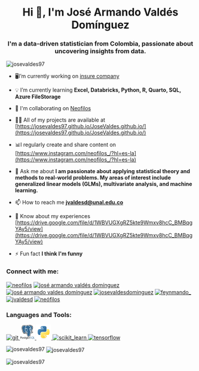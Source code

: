 <h1 align="center">Hi 👋, I'm José Armando Valdés Domínguez</h1>
<h3 align="center">I'm a data-driven statistician from Colombia, passionate about uncovering insights from data.</h3>

<p align="left"> <img src="https://komarev.com/ghpvc/?username=josevaldes97&label=Profile%20views&color=0e75b6&style=flat" alt="josevaldes97" /> </p>

- 🖥️I’m currently working on [insure company](https://www.segurosdelestado.com/)

- 💡 I’m currently learning **Excel, Databricks, Python, R, Quarto, SQL, Azure FileStorage**

- 👯 I'm collaborating on [Neofilos](https://github.com/JoseValdes97/Neofilos)

- 👨‍💻 All of my projects are available at [https://josevaldes97.github.io/JoseValdes.github.io/](https://josevaldes97.github.io/JoseValdes.github.io/)

- 📊I regularly create and share content on [https://www.instagram.com/neofilos_/?hl=es-la](https://www.instagram.com/neofilos_/?hl=es-la)

- 💬 Ask me about **I am passionate about applying statistical theory and methods to real-world problems. My areas of interest include generalized linear models (GLMs), multivariate analysis, and machine learning.**

- 📫 How to reach me **jvaldesd@unal.edu.co**

- 📄 Know about my experiences [https://drive.google.com/file/d/1WBVUGXgRZ5kte9Wmxv8hcC_BMBqgYAy5/view](https://drive.google.com/file/d/1WBVUGXgRZ5kte9Wmxv8hcC_BMBqgYAy5/view)

- ⚡ Fun fact **I think I'm funny**

<h3 align="left">Connect with me:</h3>
<p align="left">
<a href="https://x.com/neofilos_" target="blank"><img align="center" src="https://raw.githubusercontent.com/rahuldkjain/github-profile-readme-generator/master/src/images/icons/Social/twitter.svg" alt="neofilos" height="30" width="40" /></a>
<a href="www.linkedin.com/in/josé-armando-valdés-domínguez-b40739283" target="blank"><img align="center" src="https://raw.githubusercontent.com/rahuldkjain/github-profile-readme-generator/master/src/images/icons/Social/linked-in-alt.svg" alt="josé armando valdés domínguez" height="30" width="40" /></a>
<a href="[https://stackoverflow.com/users/josé armando valdes domínguez](https://stackoverflow.com/users/19855150/jose-armando-valdes-dominguez)" target="blank"><img align="center" src="https://raw.githubusercontent.com/rahuldkjain/github-profile-readme-generator/master/src/images/icons/Social/stack-overflow.svg" alt="josé armando valdes domínguez" height="30" width="40" /></a>
<a href="https://kaggle.com/josevaldesdominguez" target="blank"><img align="center" src="https://raw.githubusercontent.com/rahuldkjain/github-profile-readme-generator/master/src/images/icons/Social/kaggle.svg" alt="josevaldesdominguez" height="30" width="40" /></a>
<a href="https://instagram.com/feynmando_" target="blank"><img align="center" src="https://raw.githubusercontent.com/rahuldkjain/github-profile-readme-generator/master/src/images/icons/Social/instagram.svg" alt="feynmando_" height="30" width="40" /></a>
<a href="https://medium.com/me/stories/drafts" target="blank"><img align="center" src="https://raw.githubusercontent.com/rahuldkjain/github-profile-readme-generator/master/src/images/icons/Social/medium.svg" alt="jvaldesd" height="30" width="40" /></a>
<a href="[https://www.youtube.com/c/neófilos](https://www.youtube.com/@neofilos1576)" target="blank"><img align="center" src="https://raw.githubusercontent.com/rahuldkjain/github-profile-readme-generator/master/src/images/icons/Social/youtube.svg" alt="neófilos" height="30" width="40" /></a>
</p>

<h3 align="left">Languages and Tools:</h3>
<p align="left"> <a href="https://git-scm.com/" target="_blank" rel="noreferrer"> <img src="https://www.vectorlogo.zone/logos/git-scm/git-scm-icon.svg" alt="git" width="40" height="40"/> </a> <a href="https://www.postgresql.org" target="_blank" rel="noreferrer"> <img src="https://raw.githubusercontent.com/devicons/devicon/master/icons/postgresql/postgresql-original-wordmark.svg" alt="postgresql" width="40" height="40"/> </a> <a href="https://www.python.org" target="_blank" rel="noreferrer"> <img src="https://raw.githubusercontent.com/devicons/devicon/master/icons/python/python-original.svg" alt="python" width="40" height="40"/> </a> <a href="https://scikit-learn.org/" target="_blank" rel="noreferrer"> <img src="https://upload.wikimedia.org/wikipedia/commons/0/05/Scikit_learn_logo_small.svg" alt="scikit_learn" width="40" height="40"/> </a> <a href="https://www.tensorflow.org" target="_blank" rel="noreferrer"> <img src="https://www.vectorlogo.zone/logos/tensorflow/tensorflow-icon.svg" alt="tensorflow" width="40" height="40"/> </a> </p>

<p><img align="left" src="https://github-readme-stats.vercel.app/api/top-langs?username=josevaldes97&show_icons=true&locale=en&layout=compact" alt="josevaldes97" /></p>

<p>&nbsp;<img align="center" src="https://github-readme-stats.vercel.app/api?username=josevaldes97&show_icons=true&locale=en" alt="josevaldes97" /></p>

<p><img align="center" src="https://github-readme-streak-stats.herokuapp.com/?user=josevaldes97&" alt="josevaldes97" /></p>
